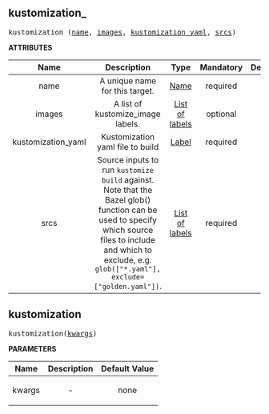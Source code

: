 <!-- Generated with Stardoc: http://skydoc.bazel.build -->

<a name="#kustomization_"></a>

## kustomization_

<pre>
kustomization_(<a href="#kustomization_-name">name</a>, <a href="#kustomization_-images">images</a>, <a href="#kustomization_-kustomization_yaml">kustomization_yaml</a>, <a href="#kustomization_-srcs">srcs</a>)
</pre>



**ATTRIBUTES**


| Name  | Description | Type | Mandatory | Default |
| :-------------: | :-------------: | :-------------: | :-------------: | :-------------: |
| name |  A unique name for this target.   | <a href="https://bazel.build/docs/build-ref.html#name">Name</a> | required |  |
| images |  A list of kustomize_image labels.   | <a href="https://bazel.build/docs/build-ref.html#labels">List of labels</a> | optional | [] |
| kustomization_yaml |  Kustomization yaml file to build   | <a href="https://bazel.build/docs/build-ref.html#labels">Label</a> | required |  |
| srcs |  Source inputs to run <code>kustomize build</code> against. Note that the Bazel glob() function can be used to specify which source files to include and which to exclude, e.g. <code>glob(["*.yaml"], exclude=["golden.yaml"])</code>.   | <a href="https://bazel.build/docs/build-ref.html#labels">List of labels</a> | required |  |


<a name="#kustomization"></a>

## kustomization

<pre>
kustomization(<a href="#kustomization-kwargs">kwargs</a>)
</pre>



**PARAMETERS**


| Name  | Description | Default Value |
| :-------------: | :-------------: | :-------------: |
| kwargs |  <p align="center"> - </p>   |  none |


